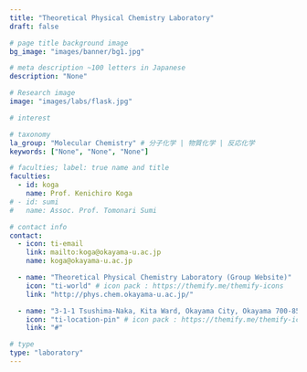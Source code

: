 ```yaml
---
title: "Theoretical Physical Chemistry Laboratory"
draft: false

# page title background image
bg_image: "images/banner/bg1.jpg"

# meta description ~100 letters in Japanese
description: "None"

# Research image
image: "images/labs/flask.jpg"

# interest

# taxonomy
la_group: "Molecular Chemistry" # 分子化学 | 物質化学 | 反応化学
keywords: ["None", "None", "None"]

# faculties; label: true name and title
faculties:
  - id: koga
    name: Prof. Kenichiro Koga
# - id: sumi
#   name: Assoc. Prof. Tomonari Sumi

# contact info
contact:
  - icon: ti-email
    link: mailto:koga@okayama-u.ac.jp
    name: koga@okayama-u.ac.jp

  - name: "Theoretical Physical Chemistry Laboratory (Group Website)"
    icon: "ti-world" # icon pack : https://themify.me/themify-icons
    link: "http://phys.chem.okayama-u.ac.jp/"

  - name: "3-1-1 Tsushima-Naka, Kita Ward, Okayama City, Okayama 700-8530"
    icon: "ti-location-pin" # icon pack : https://themify.me/themify-icons
    link: "#"

# type
type: "laboratory"
---
```

